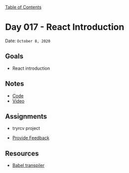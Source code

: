 [Table of Contents](../../README.md)

# Day 017 - React Introduction

Date: `October 8, 2020`

## Goals

- React introduction

## Notes

- [Code](https://github.com/danielstclair/react-counter-app)
- [Video](https://www.youtube.com/watch?v=G98THmrfxb8)

## Assignments

- tryrcv project
* [Provide Feedback](https://docs.google.com/forms/d/e/1FAIpQLScugCfY_PZ5JJGPyv_y-cjqCYkjxCsNlYnNV1RGEykxzhDVZg/viewform?usp=sf_link)

## Resources

- [Babel transpiler](https://babeljs.io/repl#?browsers=defaults%2C%20not%20ie%2011%2C%20not%20ie_mob%2011&build=&builtIns=usage&spec=false&loose=false&code_lz=MYewdgzgLgBArgSxgXhgHgCYIG4D40QAOAhmLgBICmANtSGgPRGm7rNkDqIATtRo-3wMseAFChIsKJWgoYAClEx0ACwCMMYNWIQIAOWIBbSsgBEKhBYumY4AMLUEwANbIA3vICUKVhIghqSgA6OgBzeQByKwQIzwBfXCVldEJNbV0DYzNo01wLGCgVSm5KdAZCROVGdUTPIA&debug=false&forceAllTransforms=false&shippedProposals=false&circleciRepo=&evaluate=false&fileSize=false&timeTravel=false&sourceType=module&lineWrap=true&presets=react&prettier=true&targets=&version=7.11.6&externalPlugins=)

